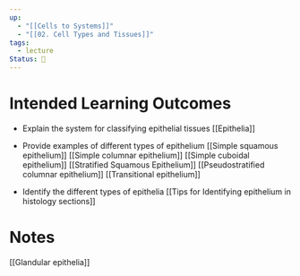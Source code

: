 ```yaml
---
up:
  - "[[Cells to Systems]]"
  - "[[02. Cell Types and Tissues]]"
tags:
  - lecture
Status: 🌳
---
```

# Intended Learning Outcomes
- Explain the system for classifying epithelial tissues
[[Epithelia]]
- Provide examples of different types of epithelium
[[Simple squamous epithelium]]
[[Simple columnar epithelium]]
[[Simple cuboidal epithelium]]
[[Stratified Squamous Epithelium]]
[[Pseudostratified columnar epithelium]]
[[Transitional epithelium]]

- Identify the different types of epithelia
[[Tips for Identifying epithelium in histology sections]]
# Notes

[[Glandular epithelia]]
